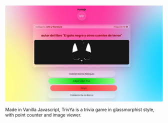 ![alt text](https://github.com/lopezrunco/TrivYa/blob/master/img/capture.jpg)


Made in Vanilla Javascript, TrivYa is a trivia game in glassmorphist style, with point counter and image viewer.
